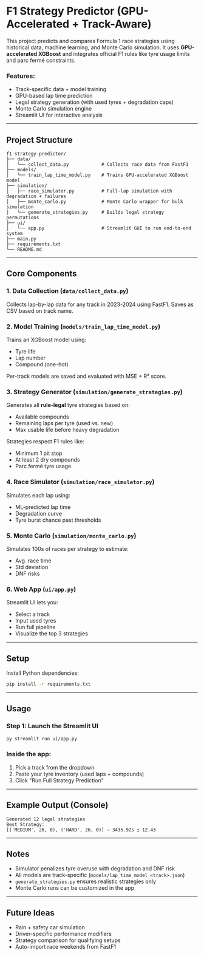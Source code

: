 # F1 Strategy Predictor (GPU-Accelerated + Track-Aware)

This project predicts and compares Formula 1 race strategies using historical data, machine learning, and Monte Carlo simulation. It uses **GPU-accelerated XGBoost** and integrates official F1 rules like tyre usage limits and parc fermé constraints.

### Features:
- Track-specific data + model training
- GPU-based lap time prediction
- Legal strategy generation (with used tyres + degradation caps)
- Monte Carlo simulation engine
- Streamlit UI for interactive analysis

---

## Project Structure

```
f1-strategy-predictor/
├── data/
│   └── collect_data.py            # Collects race data from FastF1
├── models/
│   └── train_lap_time_model.py    # Trains GPU-accelerated XGBoost model
├── simulation/
│   ├── race_simulator.py          # Full-lap simulation with degradation + failures
│   ├── monte_carlo.py             # Monte Carlo wrapper for bulk simulation
│   └── generate_strategies.py     # Builds legal strategy permutations
├── ui/
│   └── app.py                     # Streamlit GUI to run end-to-end system
├── main.py
├── requirements.txt
└── README.md
```

---

## Core Components

### 1. Data Collection (`data/collect_data.py`)
Collects lap-by-lap data for any track in 2023-2024 using FastF1. Saves as CSV based on track name.

### 2. Model Training (`models/train_lap_time_model.py`)
Trains an XGBoost model using:
- Tyre life
- Lap number
- Compound (one-hot)

Per-track models are saved and evaluated with MSE + R² score.

### 3. Strategy Generator (`simulation/generate_strategies.py`)
Generates all **rule-legal** tyre strategies based on:
- Available compounds
- Remaining laps per tyre (used vs. new)
- Max usable life before heavy degradation

Strategies respect F1 rules like:
- Minimum 1 pit stop
- At least 2 dry compounds
- Parc fermé tyre usage

### 4. Race Simulator (`simulation/race_simulator.py`)
Simulates each lap using:
- ML-predicted lap time
- Degradation curve
- Tyre burst chance past thresholds

### 5. Monte Carlo (`simulation/monte_carlo.py`)
Simulates 100s of races per strategy to estimate:
- Avg. race time
- Std deviation
- DNF risks

### 6. Web App (`ui/app.py`)
Streamlit UI lets you:
- Select a track
- Input used tyres
- Run full pipeline
- Visualize the top 3 strategies

---

## Setup

Install Python dependencies:
```bash
pip install -r requirements.txt
```

---

## Usage

### Step 1: Launch the Streamlit UI
```bash
py streamlit run ui/app.py
```

### Inside the app:
1. Pick a track from the dropdown
2. Paste your tyre inventory (used laps + compounds)
3. Click "Run Full Strategy Prediction"

---

## Example Output (Console)

```
Generated 12 legal strategies
Best Strategy:
[('MEDIUM', 26, 0), ('HARD', 26, 0)] → 3435.92s ± 12.43
```

---

## Notes

- Simulator penalizes tyre overuse with degradation and DNF risk
- All models are track-specific (`models/lap_time_model_<track>.json`)
- `generate_strategies.py` ensures realistic strategies only
- Monte Carlo runs can be customized in the app

---

## Future Ideas

- Rain + safety car simulation
- Driver-specific performance modifiers
- Strategy comparison for qualifying setups
- Auto-import race weekends from FastF1
